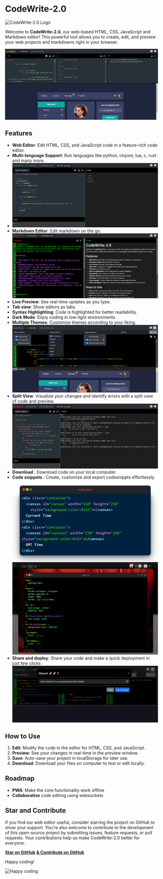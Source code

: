 # CodeWrite-2.0

![CodeWrite-2.0 Logo](./public/logo.gif)

Welcome to **CodeWrite-2.0**, our web-based HTML, CSS, JavaScript and Markdown editor! This powerful tool allows you to create, edit, and preview your web projects and markdowns right in your browser.

![CodeWrite-2.0 Webeditor](./public/webeditor.png)

## Features

- **Web Editor**: Edit HTML, CSS, and JavaScript code in a feature-rich code editor.
- **Multi-language Support**: Run languages like python, clojure, lua, c, rust and many more.
- ![Codewrite-2.0 Python](./public/python.png)
- **Markdown Editor**: Edit markdown on the go.
  ![CodeWrite-2.0 Webeditor](./public/mdeditor.png)
- **Live Preview**: See real-time updates as you type.
- **Tab view**: Show editors as tabs.
- **Syntax Highlighting**: Code is highlighted for better readability.
- **Dark Mode**: Enjoy coding in low-light environments.
- **Multiple Themes**: Customize themes according to your liking.
![CodeWrite-2.0 WebSettings](./public/websettings.png)
- **Split View**: Visualize your changes and identify errors with a split view of code and preview.
  ![CodeWrite-2.0 C](./public/c.png)
- **Download** : Download code on your local computer.
- **Code snippets** : Create, customize and export codesnippts effortlessly
![CodeWrite-2.0 WebSettings](./public/snippet.png)
![CodeWrite-2.0 WebSettings](./public/snippet2.png)
- **Share and deploy**: Share your code and make a quick deployment in just few clicks
![CodeWrite-2.0 WebSettings](./public/shared.png)

## How to Use

1. **Edit**: Modify the code in the editor for HTML, CSS, and JavaScript.
2. **Preview**: See your changes in real-time in the preview window.
3. **Save**: Auto-save your project in localStorage for later use.
4. **Download**: Download your files on computer to test or edit locally.

## Roadmap

- **PWA**: Make the core functionality work offline
- **Collaborative** code editing using websockets

## Star and Contribute

If you find our web editor useful, consider starring the project on GitHub to show your support. You're also welcome to contribute to the development of this open-source project by submitting issues, feature requests, or pull requests. Your contributions help us make CodeWrite-2.0 better for everyone.

[**Star on GitHub**](https://github.com/PrashantGyawali/CodeWrite-2)
[**& Contribute on GitHub**](https://github.com/PrashantGyawali/CodeWrite-2)

Happy coding!

![Happy coding](./public/logo.ico)
